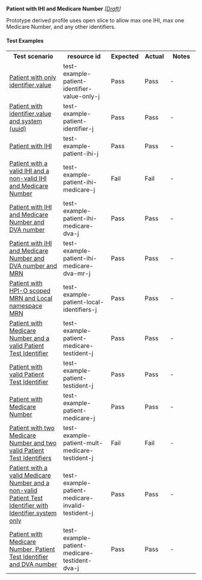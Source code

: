 **Patient with IHI and Medicare Number** *[[Draft](http://hl7.org/fhir/r4/valueset-publication-status.html)]*

Prototype derived profile uses open slice to allow max one IHI, max one Medicare Number, and any other identifiers.

#### Test Examples

<table class="list" style="width:100%">
    <colgroup>
       <col span="1" style="width: 24%;"/>
       <col span="1" style="width: 25%;"/>
       <col span="1" style="width: 10%;"/>
       <col span="1" style="width: 10%;"/>
       <col span="1" style="width: 15%;"/>
    </colgroup>
	<tbody>
      <tr>
        <th>Test scenario</th>
        <th>resource id</th>
        <th>Expected</th>
        <th>Actual</th>
		<th>Notes</th>
      </tr>
      <tr>
        <td><a href="Patient-test-example-patient-identifier-value-only-j.html">Patient with only identifier.value</a></td>
        <td>test-example-patient-identifier-value-only-j</td>
        <td>Pass</td>
        <td>Pass</td>
        <td>-</td>
      </tr>
      <tr>
        <td><a href="Patient-test-example-patient-identifier-j.html">Patient with identifier.value and system (uuid)</a></td>
        <td>test-example-patient-identifier-j</td>
        <td>Pass</td>
        <td>Pass</td>
        <td>-</td>
      </tr>
      <tr>
        <td><a href="Patient-test-example-patient-ihi-j.html">Patient with IHI</a></td>
        <td>test-example-patient-ihi-j</td>
        <td>Pass</td>
        <td>Pass</td>
        <td>-</td>
      </tr>
      <tr>
        <td><a href="Patient-test-example-patient-ihi-medicare-j.html">Patient with a valid IHI and a non-valid IHI and Medicare Number</a></td>
        <td>test-example-patient-ihi-medicare-j</td>
        <td>Fail</td>
        <td>Fail</td>
        <td>-</td>
      </tr>
      <tr>
        <td><a href="Patient-test-example-patient-ihi-medicare-dva-j.html">Patient with IHI and Medicare Number and DVA number</a></td>
        <td>test-example-patient-ihi-medicare-dva-j</td>
        <td>Pass</td>
        <td>Pass</td>
        <td>-</td>
      </tr>
      <tr>
        <td><a href="Patient-test-example-patient-ihi-medicare-dva-mr-j.html">Patient with IHI and Medicare Number and DVA number and MRN</a></td>
        <td>test-example-patient-ihi-medicare-dva-mr-j</td>
        <td>Pass</td>
        <td>Pass</td>
        <td>-</td>
      </tr>
      <tr>
        <td><a href="Patient-test-example-patient-local-identifiers-j.html">Patient with HPI-O scoped MRN and Local namespace MRN</a></td>
        <td>test-example-patient-local-identifiers-j</td>
        <td>Pass</td>
        <td>Pass</td>
        <td>-</td>
      </tr>
      <tr>
        <td><a href="Patient-test-example-patient-medicare-testident-j.html">Patient with Medicare Number and a valid Patient Test Identifier</a></td>
        <td>test-example-patient-medicare-testident-j</td>
        <td>Pass</td>
        <td>Pass</td>
        <td>-</td>
      </tr>
      <tr>
        <td><a href="Patient-test-example-patient-testident-j.html">Patient with valid Patient Test Identifier</a></td>
        <td>test-example-patient-testident-j</td>
        <td>Pass</td>
        <td>Pass</td>
        <td>-</td>
      </tr>
      <tr>
        <td><a href="Patient-test-example-patient-medicare-j.html">Patient with Medicare Number</a></td>
        <td>test-example-patient-medicare-j</td>
        <td>Pass</td>
        <td>Pass</td>
        <td>-</td>
      </tr>
      <tr>
        <td><a href="Patient-test-example-patient-mult-medicare-testident-j.html">Patient with two Medicare Number and two valid Patient Test Identifiers</a></td>
        <td>test-example-patient-mult-medicare-testident-j</td>
        <td>Fail</td>
        <td>Fail</td>
        <td>-</td>
      </tr>
      <tr>
        <td><a href="Patient-test-example-patient-medicare-invalid-testident-j.html">Patient with a valid Medicare Number and a non-valid Patient Test Identifier with Identifier.system only</a></td>
        <td>test-example-patient-medicare-invalid-testident-j</td>
        <td>Pass</td>
        <td>Pass</td>
        <td>-</td>
      </tr>
      <tr>
        <td><a href="Patient-test-example-patient-medicare-testident-dva-j.html">Patient with Medicare Number, Patient Test Identifier and DVA number</a></td>
        <td>test-example-patient-medicare-testident-dva-j</td>
        <td>Pass</td>
        <td>Pass</td>
        <td>-</td>
      </tr>
    </tbody>
</table>
